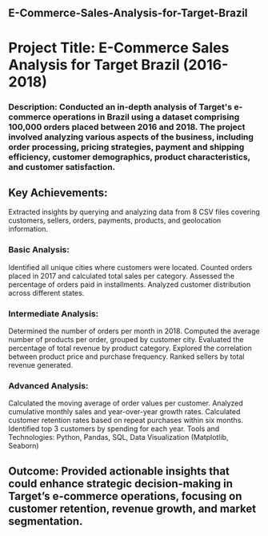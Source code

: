 ## E-Commerce-Sales-Analysis-for-Target-Brazil
# Project Title: E-Commerce Sales Analysis for Target Brazil (2016-2018)

### Description: Conducted an in-depth analysis of Target's e-commerce operations in Brazil using a dataset comprising 100,000 orders placed between 2016 and 2018. The project involved analyzing various aspects of the business, including order processing, pricing strategies, payment and shipping efficiency, customer demographics, product characteristics, and customer satisfaction.

## Key Achievements:

Extracted insights by querying and analyzing data from 8 CSV files covering customers, sellers, orders, payments, products, and geolocation information.
### Basic Analysis:
Identified all unique cities where customers were located.
Counted orders placed in 2017 and calculated total sales per category.
Assessed the percentage of orders paid in installments.
Analyzed customer distribution across different states.
### Intermediate Analysis:
Determined the number of orders per month in 2018.
Computed the average number of products per order, grouped by customer city.
Evaluated the percentage of total revenue by product category.
Explored the correlation between product price and purchase frequency.
Ranked sellers by total revenue generated.
### Advanced Analysis:
Calculated the moving average of order values per customer.
Analyzed cumulative monthly sales and year-over-year growth rates.
Calculated customer retention rates based on repeat purchases within six months.
Identified top 3 customers by spending for each year.
Tools and Technologies: Python, Pandas, SQL, Data Visualization (Matplotlib, Seaborn)

## Outcome: Provided actionable insights that could enhance strategic decision-making in Target’s e-commerce operations, focusing on customer retention, revenue growth, and market segmentation.
